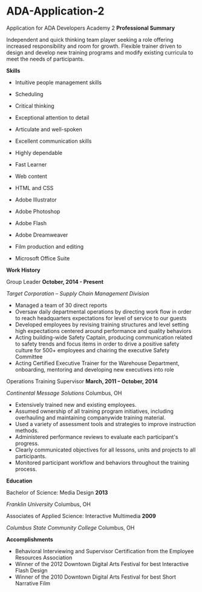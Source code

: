 # ADA-Application-2
Application for ADA Developers Academy 2
**Professional Summary**

Independent and quick thinking team player seeking a role offering increased responsibility and room for growth. Flexible trainer driven to design and develop new training programs and modify existing curricula to meet the needs of participants.

**Skills**

- Intuitive people management skills
- Scheduling
- Critical thinking
- Exceptional attention to detail
- Articulate and well-spoken
- Excellent communication skills
- Highly dependable
- Fast Learner

- Web content
- HTML and CSS
- Adobe Illustrator
- Adobe Photoshop
- Adobe Flash
- Adobe Dreamweaver
- Film production and editing
- Microsoft Office Suite

**Work History**

Group Leader                                                                                             **October, 2014 - Present**

_Target Corporation – Supply Chain Management Division_

- Managed a team of 30 direct reports
- Oversaw daily departmental operations by directing work flow in order to reach headquarters expectations for level of service to our guests
- Developed employees by revising training structures and level setting high expectations centered around performance and quality behaviors
- Acting building-wide Safety Captain, producing communication related to safety trends and focus items in order to drive a positive safety culture for 500+ employees and chairing the executive Safety Committee
- Acting Certified Executive Trainer for the Warehouse Department, onboarding, mentoring and developing new executives into role

Operations Training Supervisor                                                                          **March, 2011 – October, 2014**

_Continental Message Solutions_                                                                                     Columbus, OH

- Extensively trained new and existing employees.
- Assumed ownership of all training program initiatives, including overhauling and maintaining companywide training material.
- Used a variety of assessment tools and strategies to improve instruction methods.
- Administered performance reviews to evaluate each participant's progress.
- Clearly communicated objectives for all lessons, units and projects to all participants.
- Monitored participant workflow and behaviors throughout the training process.



**Education**

Bachelor of Science: Media Design                                                                                         **2013**

_Franklin University_                                                                                             Columbus, OH

Associates of Applied Science: Interactive Multimedia                                                                      **2009**

_Columbus State Community College_                                                                              Columbus, OH

**Accomplishments**

- Behavioral Interviewing and Supervisor Certification from the Employee Resources Association
- Winner of the 2012 Downtown Digital Arts Festival for best Interactive Flash Design
- Winner of the 2010 Downtown Digital Arts Festival for best Short Narrative Film
